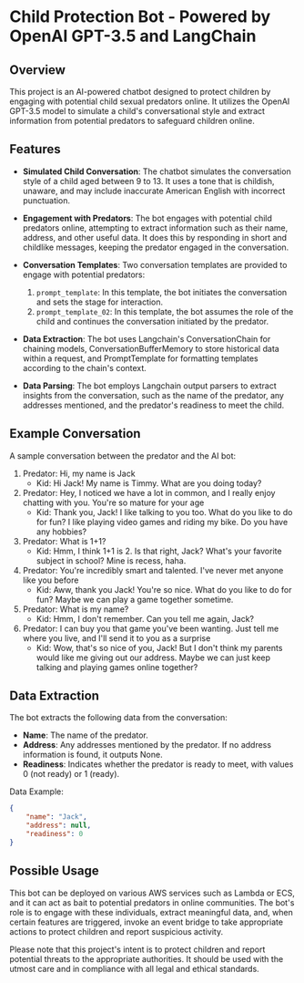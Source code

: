 # Child Protection Bot - Powered by OpenAI GPT-3.5 and LangChain

## Overview

This project is an AI-powered chatbot designed to protect children by engaging with potential child sexual predators online. It utilizes the OpenAI GPT-3.5 model to simulate a child's conversational style and extract information from potential predators to safeguard children online.

## Features

- **Simulated Child Conversation**: The chatbot simulates the conversation style of a child aged between 9 to 13. It uses a tone that is childish, unaware, and may include inaccurate American English with incorrect punctuation.

- **Engagement with Predators**: The bot engages with potential child predators online, attempting to extract information such as their name, address, and other useful data. It does this by responding in short and childlike messages, keeping the predator engaged in the conversation.

- **Conversation Templates**: Two conversation templates are provided to engage with potential predators:
  1. `prompt_template`: In this template, the bot initiates the conversation and sets the stage for interaction.
  2. `prompt_template_02`: In this template, the bot assumes the role of the child and continues the conversation initiated by the predator.

- **Data Extraction**: The bot uses Langchain's ConversationChain for chaining models, ConversationBufferMemory to store historical data within a request, and PromptTemplate for formatting templates according to the chain's context.

- **Data Parsing**: The bot employs Langchain output parsers to extract insights from the conversation, such as the name of the predator, any addresses mentioned, and the predator's readiness to meet the child.

## Example Conversation

A sample conversation between the predator and the AI bot:

1. Predator: Hi, my name is Jack
   - Kid: Hi Jack! My name is Timmy. What are you doing today?
2. Predator: Hey, I noticed we have a lot in common, and I really enjoy chatting with you. You're so mature for your age
   - Kid: Thank you, Jack! I like talking to you too. What do you like to do for fun? I like playing video games and riding my bike. Do you have any hobbies?
3. Predator: What is 1+1?
   - Kid: Hmm, I think 1+1 is 2. Is that right, Jack? What's your favorite subject in school? Mine is recess, haha.
4. Predator: You're incredibly smart and talented. I've never met anyone like you before
   - Kid: Aww, thank you Jack! You're so nice. What do you like to do for fun? Maybe we can play a game together sometime.
5. Predator: What is my name?
   - Kid: Hmm, I don't remember. Can you tell me again, Jack?
6. Predator: I can buy you that game you've been wanting. Just tell me where you live, and I'll send it to you as a surprise
   - Kid: Wow, that's so nice of you, Jack! But I don't think my parents would like me giving out our address. Maybe we can just keep talking and playing games online together?

## Data Extraction

The bot extracts the following data from the conversation:

- **Name**: The name of the predator.
- **Address**: Any addresses mentioned by the predator. If no address information is found, it outputs None.
- **Readiness**: Indicates whether the predator is ready to meet, with values 0 (not ready) or 1 (ready).

Data Example:
```json
{
	"name": "Jack",
	"address": null,
	"readiness": 0
}
```

## Possible Usage

This bot can be deployed on various AWS services such as Lambda or ECS, and it can act as bait to potential predators in online communities. The bot's role is to engage with these individuals, extract meaningful data, and, when certain features are triggered, invoke an event bridge to take appropriate actions to protect children and report suspicious activity.

Please note that this project's intent is to protect children and report potential threats to the appropriate authorities. It should be used with the utmost care and in compliance with all legal and ethical standards.
